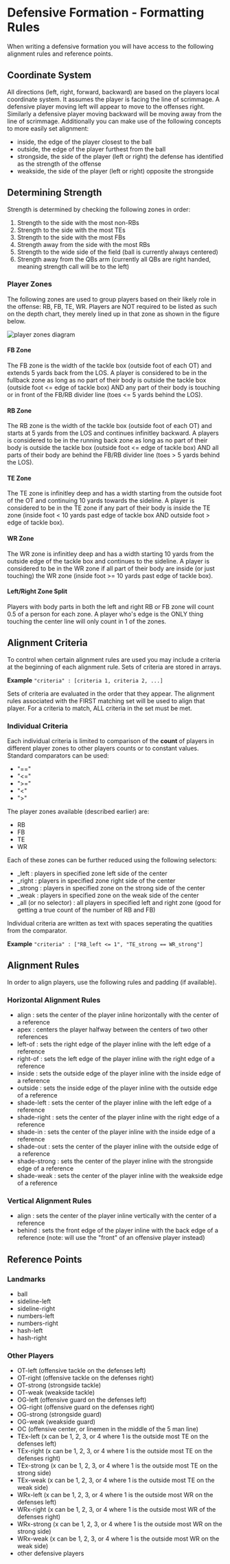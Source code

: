 # Defensive Formation - Formatting Rules

When writing a defensive formation you will have access to the following alignment rules and reference points.

## Coordinate System
All directions (left, right, forward, backward) are based on the players local coordinate system. It assumes the player is facing the line of scrimmage. A defensive player moving left will appear to move to the offenses right. Similarly a defensive player moving backward will be moving away from the line of scrimmage. Additionally you can make use of the following concepts to more easily set alignment:

- inside, the edge of the player closest to the ball
- outside, the edge of the player furthest from the ball
- strongside, the side of the player (left or right) the defense has identified as the strength of the offense
- weakside, the side of the player (left or right) opposite the strongside

## Determining Strength
Strength is determined by checking the following zones in order:

1. Strength to the side with the most non-RBs
2. Strength to the side with the most TEs
3. Strength to the side with the most FBs
4. Strength away from the side with the most RBs
5. Strength to the wide side of the field (ball is currently always centered)
6. Strength away from the QBs arm (currently all QBs are right handed, meaning strength call will be to the left)

### Player Zones
The following zones are used to group players based on their likely role in the offense: RB, FB, TE, WR. Players are NOT required to be listed as such on the depth chart, they merely lined up in that zone as shown in the figure below.

![player zones diagram](https://docs.google.com/drawings/d/e/2PACX-1vSmNdgwJ5VqTdHT3j4IHF79gIDh5n0sKTZ-c4vs9updak0mop-tRrBRWz7vNb4XNaRdL1ocJ-az5jwq/pub?w=829&h=313)

#### FB Zone
The FB zone is the width of the tackle box (outside foot of each OT) and extends 5 yards back from the LOS. A player is considered to be in the fullback zone as long as no part of their body is outside the tackle box (outside foot <= edge of tackle box) AND any part of their body is touching or in front of the FB/RB divider line (toes <= 5 yards behind the LOS). 

#### RB Zone
The RB zone is the width of the tackle box (outside foot of each OT) and starts at 5 yards from the LOS and continues infinitley backward. A players is considered to be in the running back zone as long as no part of their body is outside the tackle box (outside foot <= edge of tackle box) AND all parts of their body are behind the FB/RB divider line (toes > 5 yards behind the LOS).

#### TE Zone
The TE zone is infinitley deep and has a width starting from the outside foot of the OT and continuing 10 yards towards the sideline. A player is considered to be in the TE zone if any part of their body is inside the TE zone (inside foot < 10 yards past edge of tackle box AND outside foot > edge of tackle box).

#### WR Zone
The WR zone is infinitley deep and has a width starting 10 yards from the outside edge of the tackle box and continues to the sideline. A player is considered to be in the WR zone if all part of their body are inside (or just touching) the WR zone (inside foot >= 10 yards past edge of tackle box).

#### Left/Right Zone Split
Players with body parts in both the left and right RB or FB zone will count 0.5 of a person for each zone. A player who's edge is the ONLY thing touching the center line will only count in 1 of the zones.

## Alignment Criteria
To control when certain alignment rules are used you may include a criteria at the beginning of each alignment rule. Sets of criteria are stored in arrays.

**Example**
```"criteria" : [criteria 1, criteria 2, ...]```

Sets of criteria are evaluated in the order that they appear. The alignment rules associated with the FIRST matching set will be used to align that player. For a criteria to match, ALL criteria in the set must be met. 

### Individual Criteria
Each individual criteria is limited to comparison of the **count** of players in different player zones to other players counts or to constant values. Standard comparators can be used: 
- "=="
- "<="
- ">="
- "<"
- ">"

The player zones available (described earlier) are:
- RB
- FB
- TE
- WR

Each of these zones can be further reduced using the following selectors:
- \_left : players in specified zone left side of the center
- \_right : players in specified zone right side of the center
- \_strong : players in specified zone on the strong side of the center
- \_weak : players in specified zone on the weak side of the center
- \_all (or no selector) : all players in specified left and right zone (good for getting a true count of the number of RB and FB)

Individual criteria are written as text with spaces seperating the quatities from the comparator.

**Example**
```"criteria" : ["RB_left <= 1", "TE_strong == WR_strong"]```

## Alignment Rules
In order to align players, use the following rules and padding (if available).

### Horizontal Alignment Rules
- align : sets the center of the player inline horizontally with the center of a reference 
- apex : centers the player halfway between the centers of two other references
- left-of : sets the right edge of the player inline with the left edge of a reference
- right-of : sets the left edge of the player inline with the right edge of a reference
- inside : sets the outside edge of the player inline with the inside edge of a reference
- outside : sets the inside edge of the player inline with the outside edge of a reference
- shade-left : sets the center of the player inline with the left edge of a reference
- shade-right : sets the center of the player inline with the right edge of a reference
- shade-in : sets the center of the player inline with the inside edge of a reference
- shade-out : sets the center of the player inline with the outside edge of a reference
- shade-strong : sets the center of the player inline with the strongside edge of a reference
- shade-weak : sets the center of the player inline with the weakside edge of a reference

### Vertical Alignment Rules
- align : sets the center of the player inline vertically with the center of a reference
- behind : sets the front edge of the player inline with the back edge of a reference (note: will use the "front" of an offensive player instead)

## Reference Points

### Landmarks
- ball
- sideline-left
- sideline-right
- numbers-left
- numbers-right
- hash-left
- hash-right

### Other Players
- OT-left (offensive tackle on the defenses left)
- OT-right (offensive tackle on the defenses right)
- OT-strong (strongside tackle)
- OT-weak (weakside tackle)
- OG-left (offensive guard on the defenses left)
- OG-right (offensive guard on the defenses right)
- OG-strong (strongside guard)
- OG-weak (weakside guard)
- OC (offensive center, or linemen in the middle of the 5 man line)
- TEx-left (x can be 1, 2, 3, or 4 where 1 is the outside most TE on the defenses left)
- TEx-right (x can be 1, 2, 3, or 4 where 1 is the outside most TE on the defenses right)
- TEx-strong (x can be 1, 2, 3, or 4 where 1 is the outside most TE on the strong side)
- TEx-weak (x can be 1, 2, 3, or 4 where 1 is the outside most TE on the weak side)
- WRx-left (x can be 1, 2, 3, or 4 where 1 is the outside most WR on the defenses left)
- WRx-right (x can be 1, 2, 3, or 4 where 1 is the outside most WR of the defenses right)
- WRx-strong (x can be 1, 2, 3, or 4 where 1 is the outside most WR on the strong side)
- WRx-weak (x can be 1, 2, 3, or 4 where 1 is the outside most WR on the weak side)
- other defensive players
